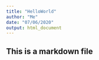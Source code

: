 ```yaml
---
title: "HelloWorld"
author: "Me"
date: "07/06/2020"
output: html_document
---
```


## This is a markdown file